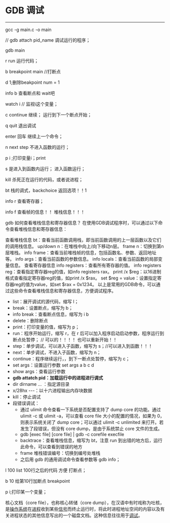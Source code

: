 # GDB 调试

>

---

gcc -g main.c -o main

// gdb attach pid_name   调试运行的程序；

gdb main

r  run 运行代码；

b breakpoint main  //打断点

d 1;删除beakpoint num = 1

info b  查看断点和 wait吧

watch i  // 监视i这个变量；

c continue 继续； 运行到下一个断点开始；

q quit 退出调试

enter 回车 继续上一个命令；

n next step  不进入函数的运行；

p i ;打印变量i；print

s 是进入到函数内运行； 进入函数运行；

kill 杀死正在运行的代码，或者说进程；

bt 栈的调式，backchoice   返回选项！！1

info r  查看寄存器；

info   f 查看帧的信息！！ 堆栈信息！！！



gdb 如何查看堆栈信息和寄存器信息？
在使用GDB调试程序时，可以通过以下命令查看堆栈信息和寄存器信息：

查看堆栈信息 bt：查看当前函数调用栈，即当前函数调用的上一层函数以及它们的调用栈信息。 up/down n：在堆栈中向上/向下移动n层。
frame n：切换到第n层堆栈。 info frame：查看当前堆栈帧的信息，包括函数名、参数、返回地址等。 info
args：查看当前函数的参数信息。 info locals：查看当前函数的局部变量信息。 查看寄存器信息 info
registers：查看所有寄存器的值。 info registers reg：查看指定寄存器reg的值，如info registers
rax。 print /x $reg：以16进制格式查看指定寄存器reg的值，如print /x $rax。 set $reg =
value：设置指定寄存器reg的值为value，如set $rax = 0x1234。
以上是常用的GDB命令，可以通过这些命令查看堆栈信息和寄存器信息，方便调试程序。





- list：展开调试的源代码，缩写 l；
- break：设置断点，缩写为 b；
- info break：查看断点信息，缩写为 i b
- delete：删除断点
- print：打印变量的值，缩写为 p；
- run：程序开始运行，缩写 r，在 r 后可以加入程序启动启动参数，程序运行到断点处暂停；  // 可以的！！！！ 也可以重新开始！！
- step：单步调试，可以进入子函数，缩写为 s；//可以进入到函数！！！
- next：单步调试，不进入子函数，缩写为 n；
- continue：程序继续运行，，到下一断点处暂停，缩写为 c；
- set args：设置运行参数    set args a b c d
- show args：查看运行参数
- **gdb attatch pid：加载运行中的进程进行调式**
- dir dirname ... ：指定源目录
- x/28hx ---：以十六进程输出内存块数据
- kill：停止调试
- 段错误调试：
  - 通过 ulimit 命令查看一下系统是否配置支持了 dump core 的功能。通过 ulimit -c 或 ulimit -a，可以查看 core file 大小的配置的情况，如果为 0，则表示系统关闭了 dump core；可以通过 ulimit -c unlimited 来打开。若发生了段错误，但没有 core dump，是由于系统禁止 core 文件的生成。
  - gdb [exec file] [core file] | gdb -c corefile execfile
  - backtrace：查看堆栈信息，缩写为 bt，注意 run 到出错的地方后，运行此命令，可以查看到错误的地方
  - frame 堆栈错误编号：切换到编号处堆栈
  - 之后用 gdb 的通用调试命令查看参数等  gdb info；

l 100 list  100行之后的代码 方便 打断点；

b 10 给第10行加断点 breakpoint

p i;打印某一个变量；



核心文档（core file），也称核心转储（core dump），在汉语中有时戏称为吐核，是[操作系统](https://www.frdic.com/dicts/wiki/操作系统.html)在[进程](https://www.frdic.com/dicts/wiki/进程.html)收到某些[信号](https://www.frdic.com/dicts/wiki/信号_(计算机科学).html)而终止运行时，将此时进程地址空间的内容以及有关进程状态的其他信息写出的一个磁盘文档。这种信息往往用于[调试](https://www.frdic.com/dicts/wiki/调试.html)。
